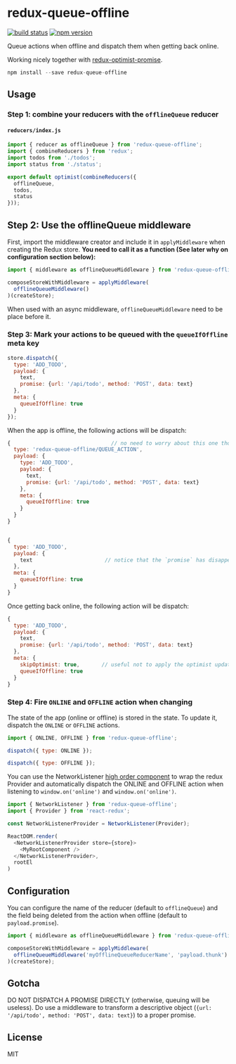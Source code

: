 redux-queue-offline
=============

[![build status](https://img.shields.io/travis/mathieudutour/redux-queue-offline/master.svg?style=flat-square)](https://travis-ci.org/mathieudutour/redux-queue-offline)
[![npm version](https://img.shields.io/npm/v/redux-queue-offline.svg?style=flat-square)](https://www.npmjs.com/package/redux-queue-offline)

Queue actions when offline and dispatch them when getting back online.

Working nicely together with [redux-optimist-promise](https://github.com/mathieudutour/redux-optimist-promise).

```js
npm install --save redux-queue-offline
```

## Usage

### Step 1: combine your reducers with the `offlineQueue` reducer

#### `reducers/index.js`

```js
import { reducer as offlineQueue } from 'redux-queue-offline';
import { combineReducers } from 'redux';
import todos from './todos';
import status from './status';

export default optimist(combineReducers({
  offlineQueue,
  todos,
  status
}));
```

## Step 2: Use the offlineQueue middleware

First, import the middleware creator and include it in `applyMiddleware` when creating the Redux store. **You need to call it as a function (See later why on configuration section below):**

```js
import { middleware as offlineQueueMiddleware } from 'redux-queue-offline';

composeStoreWithMiddleware = applyMiddleware(
  offlineQueueMiddleware()
)(createStore);

```

When used with an async middleware, `offlineQueueMiddleware` need to be place before it.

### Step 3: Mark your actions to be queued with the `queueIfOffline` meta key

```js
store.dispatch({
  type: 'ADD_TODO',
  payload: {
    text,
    promise: {url: '/api/todo', method: 'POST', data: text}
  },
  meta: {
    queueIfOffline: true
  }
});
```

When the app is offline, the following actions will be dispatch:

```js
{                                // no need to worry about this one though
  type: 'redux-queue-offline/QUEUE_ACTION',
  payload: {
    type: 'ADD_TODO',
    payload: {
      text,
      promise: {url: '/api/todo', method: 'POST', data: text}
    },
    meta: {
      queueIfOffline: true
    }
  }
}


{
  type: 'ADD_TODO',
  payload: {
    text                       // notice that the `promise` has disappear
  },
  meta: {
    queueIfOffline: true
  }
}
```

Once getting back online, the following action will be dispatch:

```js
{
  type: 'ADD_TODO',
  payload: {
    text,
    promise: {url: '/api/todo', method: 'POST', data: text}
  },
  meta: {
    skipOptimist: true,       // useful not to apply the optimist update twice
    queueIfOffline: true
  }
}
```


### Step 4: Fire `ONLINE` and `OFFLINE` action when changing

The state of the app (online or offline) is stored in the state. To update it, dispatch the `ONLINE` or `OFFLINE` actions.

```js
import { ONLINE, OFFLINE } from 'redux-queue-offline';

dispatch({ type: ONLINE });

dispatch({ type: OFFLINE });
```

You can use the NetworkListener [high order component](https://gist.github.com/sebmarkbage/ef0bf1f338a7182b6775) to wrap the redux Provider and automatically dispatch the ONLINE and OFFLINE action when listening to `window.on('online')` and `window.on('online')`.

```js
import { NetworkListener } from 'redux-queue-offline';
import { Provider } from 'react-redux';

const NetworkListenerProvider = NetworkListener(Provider);

ReactDOM.render(
  <NetworkListenerProvider store={store}>
    <MyRootComponent />
  </NetworkListenerProvider>,
  rootEl
)
```

## Configuration

You can configure the name of the reducer (default to `offlineQueue`) and the field being deleted from the action when offline (default to `payload.promise`).

```js
import { middleware as offlineQueueMiddleware } from 'redux-queue-offline';

composeStoreWithMiddleware = applyMiddleware(
  offlineQueueMiddleware('myOfflineQueueReducerName', 'payload.thunk')
)(createStore);

```

## Gotcha

DO NOT DISPATCH A PROMISE DIRECTLY (otherwise, queuing will be useless). Do use a middleware to transform a descriptive object (`{url: '/api/todo', method: 'POST', data: text}`) to a proper promise.

## License

  MIT
